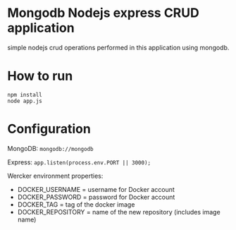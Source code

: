 # Mongodb Nodejs express CRUD application

simple nodejs crud operations performed in this application using mongodb.


# How to run

	npm install
	node app.js

# Configuration

MongoDB: `mongodb://mongodb`

Express: `app.listen(process.env.PORT || 3000);`

Wercker environment properties:

+ DOCKER\_USERNAME = username for Docker account
+ DOCKER\_PASSWORD = password for Docker account
+ DOCKER\_TAG = tag of the docker image
+ DOCKER\_REPOSITORY = name of the new repository (includes image name)



